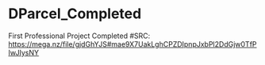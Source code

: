 # DParcel_Completed
First Professional Project Completed
#SRC: https://mega.nz/file/gjdGhYJS#mae9X7UakLghCPZDIpnpJxbPl2DdGjw0TfPIwJIysNY
